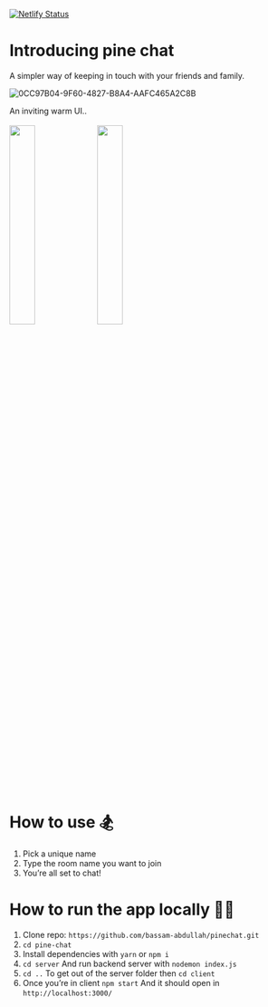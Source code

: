 [![Netlify Status](https://api.netlify.com/api/v1/badges/07cc3549-02a8-4ce0-abe3-af55b899faa2/deploy-status)](https://app.netlify.com/sites/pinechat/deploys)

# Introducing pine chat

A simpler way of keeping in touch with your friends and family.

![0CC97B04-9F60-4827-B8A4-AAFC465A2C8B](https://user-images.githubusercontent.com/60147220/166165801-f5f890ff-328a-4383-95b5-5dc9dfb1d133.JPEG)

An inviting warm UI.. <br/>
<br/>
<img src="https://user-images.githubusercontent.com/60147220/166165994-984c7a42-4fce-47f0-8d20-5846abd186e6.PNG" width="30%" height="30%">  <img src="https://user-images.githubusercontent.com/60147220/166165998-0ba137e1-2f89-4d59-9e9f-2f1f39e1026f.PNG" width="30%" height="30%">

# How to use 🏂
1. Pick a unique name 
2. Type the room name you want to join  
3. You’re all set to chat! 

# How to run the app locally 👨‍💻
1. Clone repo: `https://github.com/bassam-abdullah/pinechat.git`
2. `cd pine-chat`
3. Install dependencies with `yarn` or `npm i`
4. `cd server` And run backend server with `nodemon index.js`
5. `cd ..` To get out of the server folder then `cd client`
6. Once you’re in client `npm start` And it should open in `http://localhost:3000/`



